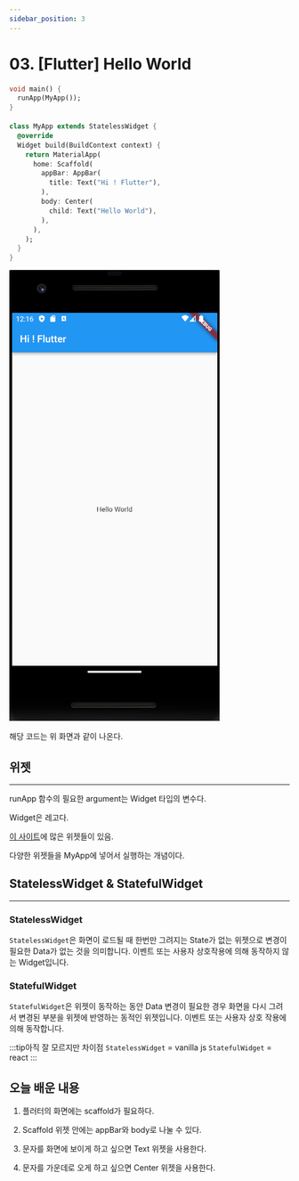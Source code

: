 ```yaml
---
sidebar_position: 3
---
```


# 03. [Flutter] Hello World

```dart
void main() {
  runApp(MyApp());
}

class MyApp extends StatelessWidget {
  @override
  Widget build(BuildContext context) {
    return MaterialApp(
      home: Scaffold(
        appBar: AppBar(
          title: Text("Hi ! Flutter"),
        ),
        body: Center(
          child: Text("Hello World"),
        ),
      ),
    );
  }
}
```

![Alt text](./img/flutter3/image5.png)

해당 코드는 위 화면과 같이 나온다.


## 위젯
---

runApp 함수의 필요한 argument는 Widget 타입의 변수다.

Widget은 레고다.

[이 사이트](https://docs.flutter.dev/ui/widgets)에 많은 위젯들이 있음.

다양한 위젯들을 MyApp에 넣어서 실행하는 개념이다.

## StatelessWidget & StatefulWidget
---

### StatelessWidget

`StatelessWidget`은 화면이 로드될 때 한번만 그려지는 State가 없는 위젯으로 변경이 필요한 Data가 없는 것을 의미합니다. 이벤트 또는 사용자 상호작용에 의해 동작하지 않는 Widget입니다.

### StatefulWidget

`StatefulWidget`은 위젯이 동작하는 동안 Data 변경이 필요한 경우 화면을 다시 그려서 변경된 부분을 위젯에 반영하는 동적인 위젯입니다. 이벤트 또는 사용자 상호 작용에 의해 동작합니다.

:::tip아직 잘 모르지만 차이점
`StatelessWidget` = vanilla js
`StatefulWidget` = react
:::

## 오늘 배운 내용

1. 플러터의 화면에는 scaffold가 필요하다.

2. Scaffold 위젯 안에는 appBar와 body로 나눌 수 있다.

3. 문자를 화면에 보이게 하고 싶으면 Text 위젯을 사용한다.

4. 문자를 가운데로 오게 하고 싶으면 Center 위젯을 사용한다.